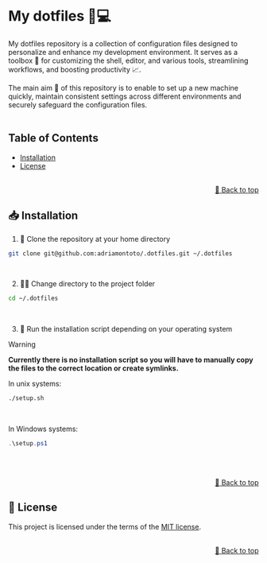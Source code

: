 <a name="readme-top"></a>

# My dotfiles 🐣💻
My dotfiles repository is a collection of configuration files designed to personalize and enhance my development environment. It serves as a toolbox 🧰 for customizing the shell, editor, and various tools, streamlining workflows, and boosting productivity 📈.

The main aim 🎯 of this repository is to enable to set up a new machine quickly, maintain consistent settings across different environments and securely safeguard the configuration files.
<br><br>


## Table of Contents
- [Installation](#📥-installation)
- [License](#🔑-license)
<br><br>

<p align="right">
    <a href="#readme-top">🔼 Back to top</a>
</p>


## 📥 Installation
1. 🌱 Clone the repository at your home directory
```bash
git clone git@github.com:adriamontoto/.dotfiles.git ~/.dotfiles
```
<br>

2. 🚶🏻 Change directory to the project folder
```bash
cd ~/.dotfiles
```
<br>

3. 🚀 Run the installation script depending on your operating system
> [!WARNING]
> **Currently there is no installation script so you will have to manually copy the files to the correct location or create symlinks.**

In unix systems:
```bash
./setup.sh
```
<br>

In Windows systems:
```powershell
.\setup.ps1
```
<br><br>

<p align="right">
    <a href="#readme-top">🔼 Back to top</a>
</p>


## 🔑 License
This project is licensed under the terms of the [MIT license](https://choosealicense.com/licenses/mit/).
<br><br>

<p align="right">
    <a href="#readme-top">🔼 Back to top</a>
</p>
